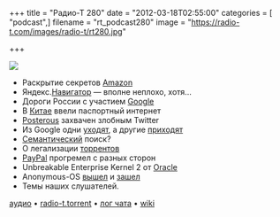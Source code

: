 +++
title = "Радио-Т 280"
date = "2012-03-18T02:55:00"
categories = [ "podcast",]
filename = "rt_podcast280"
image = "https://radio-t.com/images/radio-t/rt280.jpg"

+++

![](https://radio-t.com/images/radio-t/rt280.jpg)

- Раскрытие секретов [Amazon](http://www.wired.com/wiredenterprise/2012/03/amazon-ec2/)
- Яндекс.[Навигатор](http://habrahabr.ru/blogs/yandex/139854/) — вполне неплохо, хотя...
- Дороги России с участием [Google](http://habrahabr.ru/post/140022/#habracut)
- В [Китае](http://kp.ru/daily/25851.4/2820855/) ввели паспортный интернет
- [Posterous](http://www.engadget.com/2012/03/12/twitter-snatches-up-posterous/) захвачен злобным Twitter
- Из Google одни [уходят](http://habrahabr.ru/post/140070/#habracut), а другие [приходят](http://allthingsd.com/20120315/exclusive-kevin-rose-will-join-google/)
- [Семантический](http://www.readwriteweb.com/archives/google_semantic_search_bad_for_seo_good_for_you.php) поиск?
- O легализации [торрентов](http://habrahabr.ru/post/140080/)
- [PayPal](http://techcrunch.com/2012/03/15/paypal-here/) прогремел с разных сторон
- Unbreakable Enterprise Kernel 2 от [Oracle](http://www.opennet.ru/opennews/art.shtml?num=33344)
- Anonymous-OS [вышел](http://thenextweb.com/insider/2012/03/14/anonymous-has-just-released-its-own-operating-system-anonymous-os/?awesm=tnw.to_1DfA9) и [зашел](http://www.opennet.ru/opennews/art.shtml?num=33368)
- Темы наших слушателей.


[аудио](https://cdn.radio-t.com/rt_podcast280.mp3) • [radio-t.torrent](https://cdn.radio-t.com/torrents/rt_podcast280.mp3.torrent) • [лог чата](http://chat.radio-t.com/logs/radio-t-280.html) • [wiki](http://wiki.radio-t.com/%D0%92%D1%8B%D0%BF%D1%83%D1%81%D0%BA_280)<audio src="https://cdn.radio-t.com/rt_podcast280.mp3" preload="none"></audio>

